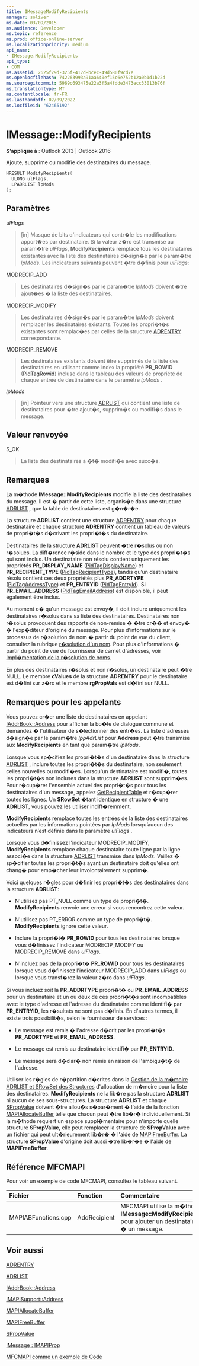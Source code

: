```yaml
---
title: IMessageModifyRecipients
manager: soliver
ms.date: 03/09/2015
ms.audience: Developer
ms.topic: reference
ms.prod: office-online-server
ms.localizationpriority: medium
api_name:
- IMessage.ModifyRecipients
api_type:
- COM
ms.assetid: 2625f29d-325f-417d-bcec-49d580f9cd7e
ms.openlocfilehash: 742263993a91aa640ef15c6e752b12a0b1d1b22d
ms.sourcegitcommit: 5969c693475e22a3f5a4fdde3473ecc33013b76f
ms.translationtype: MT
ms.contentlocale: fr-FR
ms.lasthandoff: 02/09/2022
ms.locfileid: "62465192"
---
```

# <a name="imessagemodifyrecipients"></a>IMessage::ModifyRecipients

  
  
**S’applique à** : Outlook 2013 | Outlook 2016 
  
Ajoute, supprime ou modifie des destinataires du message.
  
```cpp
HRESULT ModifyRecipients(
  ULONG ulFlags,
  LPADRLIST lpMods
);
```

## <a name="parameters"></a>Paramètres

 _ulFlags_
  
> [in] Masque de bits d'indicateurs qui contr�le les modifications apport�es par destinataire. Si la valeur z�ro est transmise au param�tre  _ulFlags_, **ModifyRecipients** remplace tous les destinataires existantes avec la liste des destinataires d�sign�e par le param�tre  _lpMods_. Les indicateurs suivants peuvent �tre d�finis pour  _ulFlags_:
    
MODRECIP_ADD 
  
> Les destinataires d�sign�s par le param�tre  _lpMods_ doivent �tre ajout�es � la liste des destinataires. 
    
MODRECIP_MODIFY 
  
> Les destinataires d�sign�s par le param�tre  _lpMods_ doivent remplacer les destinataires existants. Toutes les propri�t�s existantes sont remplac�es par celles de la structure [ADRENTRY](adrentry.md) correspondante. 
    
MODRECIP_REMOVE 
  
> Les destinataires existants doivent être supprimés de la liste des destinataires en utilisant comme index la propriété **PR_ROWID** ([PidTagRowid](pidtagrowid-canonical-property.md)) incluse dans le tableau des valeurs de propriété de chaque entrée de destinataire dans le paramètre _lpMods_ . 
    
 _lpMods_
  
> [in] Pointeur vers une structure [ADRLIST](adrlist.md) qui contient une liste de destinataires pour �tre ajout�s, supprim�s ou modifi�s dans le message. 
    
## <a name="return-value"></a>Valeur renvoyée

S_OK 
  
> La liste des destinataires a �t� modifi�e avec succ�s.
    
## <a name="remarks"></a>Remarques

La m�thode **IMessage::ModifyRecipients** modifie la liste des destinataires du message. Il est � partir de cette liste, organis�e dans une structure [ADRLIST](adrlist.md) , que la table de destinataires est g�n�r�e. 
  
La structure **ADRLIST** contient une structure [ADRENTRY](adrentry.md) pour chaque destinataire et chaque structure **ADRENTRY** contient un tableau de valeurs de propri�t�s d�crivant les propri�t�s du destinataire. 
  
Destinataires de la structure **ADRLIST** peuvent �tre r�solus ou non r�solues. La diff�rence r�side dans le nombre et le type des propri�t�s qui sont inclus. Un destinataire non résolu contient uniquement les propriétés **PR_DISPLAY_NAME** ([PidTagDisplayName](pidtagdisplayname-canonical-property.md)) et **PR_RECIPIENT_TYPE** ([PidTagRecipientType](pidtagrecipienttype-canonical-property.md)), tandis qu’un destinataire résolu contient ces deux propriétés plus **PR_ADDRTYPE** ([PidTagAddressType](pidtagaddresstype-canonical-property.md)) et **PR_ENTRYID** ([PidTagEntryId](pidtagentryid-canonical-property.md)). Si **PR_EMAIL_ADDRESS** ([PidTagEmailAddress](pidtagemailaddress-canonical-property.md)) est disponible, il peut également être inclus.
  
Au moment o� qu'un message est envoy�, il doit inclure uniquement les destinataires r�solus dans sa liste des destinataires. Destinataires non r�solus provoquent des rapports de non-remise � �tre cr�� et envoy� � l'exp�diteur d'origine du message. Pour plus d'informations sur le processus de r�solution de nom � partir du point de vue du client, consultez la rubrique [r�solution d'un nom](resolving-a-recipient-name.md). Pour plus d'informations � partir du point de vue du fournisseur de carnet d'adresses, voir [Impl�mentation de la r�solution de noms](implementing-name-resolution.md).
  
En plus des destinataires r�solus et non r�solus, un destinataire peut �tre NULL. Le membre **cValues** de la structure **ADRENTRY** pour le destinataire est d�fini sur z�ro et le membre **rgPropVals** est d�fini sur NULL. 
  
## <a name="notes-to-callers"></a>Remarques pour les appelants

Vous pouvez cr�er une liste de destinataires en appelant [IAddrBook::Address](imapisupport-address.md) pour afficher la bo�te de dialogue commune et demandez � l'utilisateur de s�lectionner des entr�es. La liste d'adresses d�sign�e par le param�tre  _lppAdrList_ pour **Address** peut �tre transmise aux **ModifyRecipients** en tant que param�tre  _lpMods_. 
  
Lorsque vous sp�cifiez les propri�t�s d'un destinataire dans la structure [ADRLIST](adrlist.md) , inclure toutes les propri�t�s du destinataire, non seulement celles nouvelles ou modifi�es. Lorsqu'un destinataire est modifi�, toutes les propri�t�s non incluses dans la structure **ADRLIST** sont supprim�es. Pour r�cup�rer l'ensemble actuel des propri�t�s pour tous les destinataires d'un message, appelez [GetRecipientTable](imessage-getrecipienttable.md) et r�cup�rer toutes les lignes. Un **SRowSet** �tant identique en structure � une **ADRLIST**, vous pouvez les utiliser indiff�remment.
  
 **ModifyRecipients** remplace toutes les entrées de la liste des destinataires actuelles par les informations pointées par  _lpMods_ lorsqu’aucun des indicateurs n’est définie dans le paramètre _ulFlags_ . 

Lorsque vous d�finissez l'indicateur MODRECIP_MODIFY, **ModifyRecipients** remplace chaque destinataire toute ligne par la ligne associ�e dans la structure [ADRLIST](adrlist.md) transmise dans  _lpMods_. Veillez � sp�cifier toutes les propri�t�s ayant un destinataire doit qu'elles ont chang� pour emp�cher leur involontairement supprim�.
  
Voici quelques r�gles pour d�finir les propri�t�s des destinataires dans la structure **ADRLIST**: 
  
- N'utilisez pas PT_NULL comme un type de propri�t�. **ModifyRecipients** renvoie une erreur si vous rencontrez cette valeur. 
    
- N'utilisez pas PT_ERROR comme un type de propri�t�. **ModifyRecipients** ignore cette valeur. 
    
- Inclure la propri�t� **PR_ROWID** pour tous les destinataires lorsque vous d�finissez l'indicateur MODRECIP_MODIFY ou MODRECIP_REMOVE dans  _ulFlags_. 
    
- N'incluez pas de la propri�t� **PR_ROWID** pour tous les destinataires lorsque vous d�finissez l'indicateur MODRECIP_ADD dans  _ulFlags_ ou lorsque vous transf�rez la valeur z�ro dans  _ulFlags_.
    
Si vous incluez soit la **PR_ADDRTYPE** propri�t� ou **PR_EMAIL_ADDRESS** pour un destinataire et un ou deux de ces propri�t�s sont incompatibles avec le type d'adresse et l'adresse du destinataire comme identifi� par **PR_ENTRYID**, les r�sultats ne sont pas d�finis. En d'autres termes, il existe trois possibilit�s, selon le fournisseur de services :
  
- Le message est remis � l'adresse d�crit par les propri�t�s **PR_ADDRTYPE** et **PR_EMAIL_ADDRESS**. 
    
- Le message est remis au destinataire identifi� par **PR_ENTRYID**.
    
- Le message sera d�clar� non remis en raison de l'ambigu�t� de l'adresse.
    
Utiliser les r�gles de r�partition d�crites dans la [Gestion de la m�moire ADRLIST et SRowSet des Structures](managing-memory-for-adrlist-and-srowset-structures.md) d'allocation de m�moire pour la liste des destinataires. **ModifyRecipients** ne la lib�re pas la structure **ADRLIST** ni aucun de ses sous-structures. La structure **ADRLIST** et chaque [SPropValue](spropvalue.md) doivent �tre allou�s s�par�ment � l'aide de la fonction [MAPIAllocateBuffer](mapiallocatebuffer.md) telle que chacun peut �tre lib�r� individuellement. Si la m�thode requiert un espace suppl�mentaire pour n'importe quelle structure **SPropValue**, elle peut remplacer la structure de **SPropValue** avec un fichier qui peut ult�rieurement lib�r� � l'aide de [MAPIFreeBuffer](mapifreebuffer.md). La structure **SPropValue** d'origine doit aussi �tre lib�r�e � l'aide de **MAPIFreeBuffer**.
  
## <a name="mfcmapi-reference"></a>Référence MFCMAPI

Pour voir un exemple de code MFCMAPI, consultez le tableau suivant.
  
|**Fichier**|**Fonction**|**Commentaire**|
|:-----|:-----|:-----|
|MAPIABFunctions.cpp  <br/> |AddRecipient  <br/> |MFCMAPI utilise la m�thode **IMessage::ModifyRecipients** pour ajouter un destinataire � un message.  <br/> |
   
## <a name="see-also"></a>Voir aussi



[ADRENTRY](adrentry.md)
  
[ADRLIST](adrlist.md)
  
[IAddrBook::Address](iaddrbook-address.md)
  
[IMAPISupport::Address](imapisupport-address.md)
  
[MAPIAllocateBuffer](mapiallocatebuffer.md)
  
[MAPIFreeBuffer](mapifreebuffer.md)
  
[SPropValue](spropvalue.md)
  
[IMessage : IMAPIProp](imessageimapiprop.md)


[MFCMAPI comme un exemple de Code](mfcmapi-as-a-code-sample.md)


